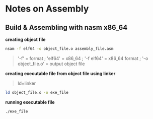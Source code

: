 # Notes on Assembly

## Build & Assembling with nasm x86_64

**creating object file**
```bash
nsam -f elf64 -o object_file.o assembly_file.asm
```
> '-f' = format ; 'elf64' = x86_64 ; '-f elf64' = x86_64 format ; '-o object_file.o'  = output object file 

**creating executable file from object file using linker**
> ld=linker

```bash
ld object_file.o -o exe_file
```
**running executable file**
```bash
./exe_file
```
